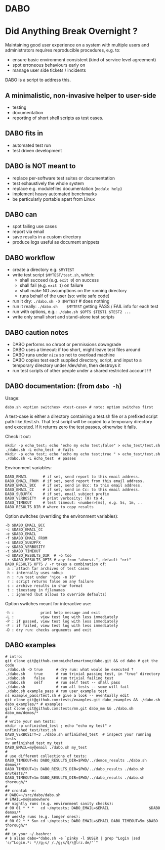 DABO
====
# Did Anything Break Overnight ?

Maintaining good user experience on a system with multiple users
and administrators requires reproducible procedures, e.g. to:
 - ensure basic environment consistent (kind of service level agreement)
 - spot erroneous behaviours early on
 - manage user side tickets / incidents

DABO is a script to address this.

## A minimalistic, non-invasive helper to user-side
 * testing
 * documentation
 * reporting
of short shell scripts as test cases.

## DABO fits in
 * automated test run
 * test driven development

## DABO is NOT meant to
 * replace per-software test suites or documentation
 * test exhaustively the whole system
 * replace e.g. modulefiles documentation (`module help`)
 * implement heavy automated benchmarks 
 * be particularly portable apart from Linux

## DABO can
 * spot failing use cases
 * report via email
 * save results in a custom directory
 * produce logs useful as document snippets

## DABO workflow
 * create a directory e.g. `$MYTEST`
 * write test script `$MYTEST/test.sh`, which:
   - shall succeed (e.g. `exit 0`) on success
   - shall fail    (e.g. `exit 1`) on failure
   - shall make NO assumptions on the running directory
   - runs behalf of the user (so: write safe code)
 * run it dry:    `./dabo.sh -D $MYTEST` # does nothing
 * run it really: `./dabo.sh    $MYTEST`
   getting PASS / FAIL info for each test
 * run with options, e.g.: `./dabo.sh $OPTS $TEST1 $TEST2 ...`
 * write only small short and stand-alone test scripts

## DABO caution notes
 * DABO performs no chroot or permissions downgrade
 * DABO uses a timeout: if too short, might leave test files around
 * DABO runs under `nice` so not to overload machine
 * DABO copies test each supplied directory, script, and input
   to a temporary directory under /dev/shm, then destroys it
 * run test scripts of other people under a shared restricted account !!!

## DABO documentation: (from `dabo -h`)
Usage:

    dabo.sh <option switches> <test-case> # note: option switches first

A test-case is either a directory containing a test.sh file or a 
prefixed script path like <test-dir>/test.sh.
That test script will be copied to a temporary directory and executed.
If it returns zero the test passes, otherwise it fails.

Check it out:

    mkdir -p echo_test; echo "echo my echo test;false" > echo_test/test.sh 
    ./dabo.sh -L echo_test  # fails
    mkdir -p echo_test; echo "echo my echo test;true " > echo_test/test.sh 
    ./dabo.sh -L echo_test  # passes

Environment variables:

    DABO_EMAIL       # if set, send report to this email address.
    DABO_EMAIL_FROM  # if set, send report from this email address.
    DABO_EMAIL_BCC   # if set, send in Bcc: to this email address.
    DABO_EMAIL_CC    # if set, send in Cc: to this email address.
    DABO_SUBJPFX     # if set, email subject prefix
    DABO_VERBOSITY   # print verbosity: (0) to 4.
    DABO_TIMEOUT     # test timeout: <number>[ms], e.g. 5s, 1m, .. 
    DABO_RESULTS_DIR # where to copy results

Option switches (overriding the environment variables):

    -b $DABO_EMAIL_BCC
    -c $DABO_EMAIL_CC
    -e $DABO_EMAIL
    -f $DABO_EMAIL_FROM
    -s $DABO_SUBJPFX
    -v $DABO_VERBOSITY
    -t $DABO_TIMEOUT
    -d $DABO_RESULTS_DIR  # -o too
    -r $DABO_RESULTS_OPTS # any from "ahnrst.", default "nrt"
    DABO_RESULTS_OPTS / -r takes a combination of:
     a : attach tar archives of test cases
     h : internally uses nohup
     n : run test under "nice -n 10"
     r : script returns false on any failure
     s : archive results in shar format
     t : timestamp in filenames
     . : ignored (but allows to override defaults)

Option switches meant for interactive use:

    -h :            print help message and exit
    -L :            view test log with less immediately
    -P : if passed, view test log with less immediately
    -F : if failed, view test log with less immediately
    -D : dry run: checks arguments and exit

## DABO examples

    # intro:
    git clone git@github.com:michelemartone/dabo.git && cd dabo # get the code
    ./dabo.sh -D true      # dry run: what would be executed ?
    ./dabo.sh    true      # run trivial passing test, in "true" directory
    ./dabo.sh    false     # run trivial failing test
    ./dabo.sh    self      # run self test -- shall pass
    ./dabo.sh              # run all tests -- some will fail
    ./dabo.sh example_pass # run user example test
    nl example_pass/test.sh # give a look -- eventually edit
    git clone git@github.com:tests/examples.git dabo_examples && ./dabo.sh dabo_examples/* # examples
    git clone git@github.com:tests/mm.git dabo_mm && ./dabo.sh dabo_mm/demos/*
    #
    # write your own tests:
    mkdir -p unfinished_test ; echo "echo my test" > unfinished_test/test.sh 
    DABO_VERBOSITY=3 ./dabo.sh unfinished_test  # inspect your running tests
    mv unfinished_test my_test
    DABO_EMAIL=my@email ./dabo.sh my_test
    # 
    # use different collections of tests:
    DABO_TIMEOUT=9s DABO_RESULTS_DIR=$PWD/../demos_results ./dabo.sh demos/*
    DABO_TIMEOUT=1s DABO_RESULTS_DIR=$PWD/../dabo_results ./dabo.sh envtests/*
    DABO_TIMEOUT=1m DABO_RESULTS_DIR=$PWD/../dabo_results ./dabo.sh thorough/*
    #
    ## crontab -e:
    # DABO=~/src/dabo/dabo.sh
    # EMAIL=me@somewhere
    ## nightly runs (e.g. environment sanity checks):
    # 00 01 * * *   cd ~/mytests; DABO_EMAIL=$EMAIL                  $DABO demos/*
    ## weekly runs (e.g. longer ones):
    # 00 02 * * Sun cd ~/mytests; DABO_EMAIL=$EMAIL DABO_TIMEOUT=5m $DABO thorough/*
    #
    ## in your ~/.bashrc:
    # $ alias dabo="dabo.sh -e `pinky -l $USER | grep ^Login |sed 's/^Login.*: *//g;s/ /./g;s/$/\@lrz.de/'`"


